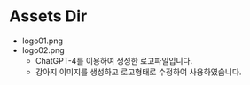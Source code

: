 # Assets Dir

- logo01.png
- logo02.png
    - ChatGPT-4를 이용하여 생성한 로고파일입니다.
    - 강아지 이미지를 생성하고 로고형태로 수정하여 사용하였습니다.